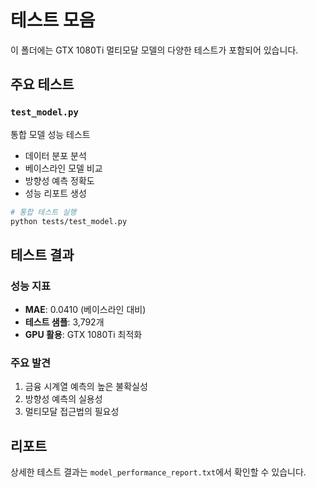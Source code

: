 # 테스트 모음

이 폴더에는 GTX 1080Ti 멀티모달 모델의 다양한 테스트가 포함되어 있습니다.

## 주요 테스트

### `test_model.py`
통합 모델 성능 테스트
- 데이터 분포 분석
- 베이스라인 모델 비교
- 방향성 예측 정확도
- 성능 리포트 생성

```bash
# 통합 테스트 실행
python tests/test_model.py
```

## 테스트 결과

### 성능 지표
- **MAE**: 0.0410 (베이스라인 대비)
- **테스트 샘플**: 3,792개
- **GPU 활용**: GTX 1080Ti 최적화

### 주요 발견
1. 금융 시계열 예측의 높은 불확실성
2. 방향성 예측의 실용성
3. 멀티모달 접근법의 필요성

## 리포트

상세한 테스트 결과는 `model_performance_report.txt`에서 확인할 수 있습니다.